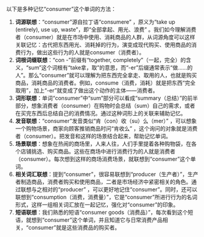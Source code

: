 以下是多种记忆“consumer”这个单词的方法：
1. **词源联想**：“consumer”源自拉丁语“consumere” ，原义为“take up (entirely), use up, waste”，即“全部拿起、用光、浪费” 。我们如今理解消费者（consumer）就是在市场中使用、消耗商品的人群，从词源角度可以这样关联记忆：古代把东西用光、消耗掉的行为，演变成现代购买、使用商品的消费行为，做出这些行为的人就是consumer（消费者）。
2. **词根词缀联想**：“con -”前缀有“together, completely”（一起，完全）的含义，“sum”这个词根有“take拿，取”的意思，而“-er”后缀通常表示“做……的人”。那么“consumer”就可以理解为把东西完全拿走、取用的人，也就是购买商品，消耗商品的消费者。例如，consume（消费，消耗）就是把东西“完全取用”，加上“-er”就变成了做出这个动作的主体——消费者。
3. **词形联想**：单词“consumer”中“sum”部分可以看成“summary（总结）”的前半部分，想象消费者（consumer）在购物时会总结（sum）自己的需求，或者在买完东西后总结自己的消费情况。通过这种词形上的关联来辅助记忆。
4. **发音联想**：“consumer”发音类似“肯（con）收（su）么（mer）” ，可以想象一个购物场景，商家向顾客推销商品时问“肯收么” ，这个询问的对象就是消费者（consumer）。把发音和这样的场景结合起来，帮助记忆单词。
5. **场景联想**：想象在热闹的商场里，人来人往，人们手里提着各种购物袋，在各个店铺挑选、购买商品。这些在商场中进行消费行为的人就是消费者（consumer）。每次想到这样的商场消费场景，就联想到“consumer”这个单词。
6. **相关词汇联想**：提到“consumer”，很容易联想到“producer（生产者）”，生产者制造商品，消费者购买和使用商品，二者是市场经济中紧密相关的角色。通过联想与之相对的“producer” ，可以更好地记住“consumer”。同时，还可以联想到“consumption（消费，消费量）”，它是“consumer”所进行行为的名词形式，这样一组相关词汇放在一起记忆，强化对“consumer”的印象。
7. **短语联想**：我们熟悉的短语“consumer goods（消费品）”，每次看到这个短语，就想到“consumer”这个单词，并且知道它与日常消费产品相关，“consumer”就是这些消费品的购买者。 